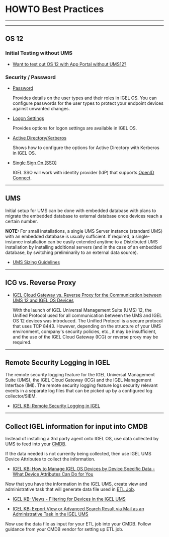 # HOWTO Best Practices

<!---
This is a comment section
-->

----------

----------

## OS 12

### Initial Testing without UMS

- [Want to test out OS 12 with App Portal without UMS12?](https://igel-community.github.io/IGEL-Docs-v02/Docs/HOWTO-Add-Applications/#want-to-test-out-os-12-with-app-portal-without-ums12)

### Security / Password


- [Password](https://kb.igel.com/en/igel-os-base-system/12.4/change-password-in-igel-os-12)

    Provides details on the user types and their roles in IGEL OS. You can configure passwords for the user types to protect your endpoint devices against unwanted changes. 

- [Logon Settings](https://kb.igel.com/en/igel-os-base-system/12.4/logon-settings-in-igel-os-12)

    Provides options for logon settings are available in IGEL OS.

- [Active Directory/Kerberos](https://kb.igel.com/en/igel-os-base-system/12.4/active-directory-kerberos)

    Shows how to configure the options for Active Directory with Kerberos in IGEL OS.

- [Single Sign On (SSO)](https://igel-community.github.io/IGEL-Docs-v02/Docs/HOWTO-COSMOS/#faq-single-sign-on-sso)

    IGEL SSO will work with identity provider (IdP) that supports [OpenID Connect](https://openid.net/developers/how-connect-works/).

-----

## UMS

Initial setup for UMS can be done with embedded database with plans to migrate the embedded database to external database once devices reach a certain number.

**NOTE:** For small installations, a single UMS Server instance (standard UMS) with an embedded database is usually sufficient. If required, a single-instance installation can be easily extended anytime to a Distributed UMS installation by installing additional servers (and in the case of an embedded database, by switching preliminarily to an external data source).

- [UMS Sizing Guidelines](https://kb.igel.com/en/universal-management-suite/current/sizing-guidelines-for-igel-ums-12-and-igel-os-12)

-----

## ICG vs. Reverse Proxy

- [IGEL Cloud Gateway vs. Reverse Proxy for the Communication between UMS 12 and IGEL OS Devices](https://kb.igel.com/en/universal-management-suite/current/igel-cloud-gateway-vs-reverse-proxy-for-the-commun)

    With the launch of IGEL Universal Management Suite (UMS) 12, the Unified Protocol used for all communication between the UMS and IGEL OS 12 devices was introduced. The Unified Protocol is a secure protocol that uses TCP 8443. However, depending on the structure of your UMS environment, company's security policies, etc., it may be insufficient, and the use of the IGEL Cloud Gateway (ICG) or reverse proxy may be required.

-----

## Remote Security Logging in IGEL

The remote security logging feature for the IGEL Universal Management Suite (UMS), the IGEL Cloud Gateway (ICG) and the IGEL Management Interface (IMI). The remote security logging feature logs security relevant events in a separate log files that can be picked up by a configured log collector/SIEM.

- [IGEL KB: Remote Security Logging in IGEL](https://kb.igel.com/en/universal-management-suite/current/remote-security-logging-in-igel)

-----

## Collect IGEL information for input into CMDB

Instead of installing a 3rd party agent onto IGEL OS, use data collected by UMS to feed into your [CMDB](https://en.wikipedia.org/wiki/Configuration_management_database).

If the data needed is not currently being collected, then use IGEL UMS Device Attributes to collect the information.

- [IGEL KB: How to Manage IGEL OS Devices by Device Specific Data - What Device Attributes Can Do for You](https://kb.igel.com/en/universal-management-suite/current/how-to-manage-igel-os-devices-by-device-specific-d)

Now that you have the information in the IGEL UMS, create view and administrative task that will generate data file used in [ETL Job](https://en.wikipedia.org/wiki/Extract,_transform,_load).

- [IGEL KB: Views - Filtering for Devices in the IGEL UMS](https://kb.igel.com/en/universal-management-suite/current/views-filtering-for-devices-in-the-igel-ums)

- [IGEL KB: Export View or Advanced Search Result via Mail as an Administrative Task in the IGEL UMS](https://kb.igel.com/en/universal-management-suite/current/export-view-or-advanced-search-result-via-mail-as-)

Now use the data file as input for your ETL job into your CMDB. Follow guidance from your CMDB vendor for setting up ETL job.
